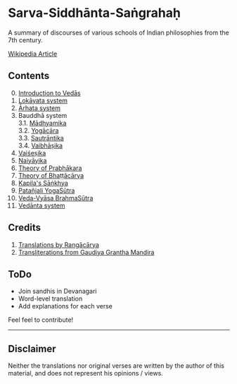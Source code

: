 # Sarva-Siddhānta-Saṅgrahaḥ

A summary of discourses of various schools of Indian philosophies from the 7th century.

[Wikipedia Article](https://en.wikipedia.org/wiki/Sarva-siddhanta_Sangraha)

## Contents

0. [Introduction to Vedās](data/0-Introduction_to_Vedas.csv)
1. [Lokāyata system](data/1-Lokayata.csv)
2. [Ārhata system](data/2-Arhata.csv)
3. Bauddhā system  
3.1. [Mādhyamika](data/3.1-Madhyamika.csv)  
3.2. [Yogācāra](data/3.2-Yogacara.csv)  
3.3. [Sautrāntika](data/3.3-Sautrantika.csv)  
3.4. [Vaibhāṣika](data/3.4-Vaibhashika.csv)  
4. [Vaiśeṣika](data/4-Vaisesika.csv)  
5. [Naiyāyika](data/5-Naiyayika.csv)  
6. [Theory of Prabhākara](data/6-Prabhakara.csv)  
7. [Theory of Bhaṭṭācārya](data/7-Kumara_Bhattacharya.csv)  
8. [Kapila's Sāṅkhya](data/8-Kapila_Sankhya.csv)  
9. [Patañjali YogaSūtra](data/9-Patanjali_Sankhya.csv)  
10. [Veda-Vyāsa BrahmaSūtra](data/10-Vyasa.csv)  
11. [Vedānta system](data/11-Vedanta.csv)

## Credits

1. [Translations by Rangācārya](https://archive.org/details/in.ernet.dli.2015.408474/)
2. [Transliterations from Gaudiya Grantha Mandira](http://grantha.jiva.org/index.php?show=entry&e_no=745)

## ToDo

- Join sandhis in Devanagari
- Word-level translation
- Add explanations for each verse

Feel feel to contribute!

---

## Disclaimer

Neither the translations nor original verses are written by the author of this material, and does not represent his opinions / views.

